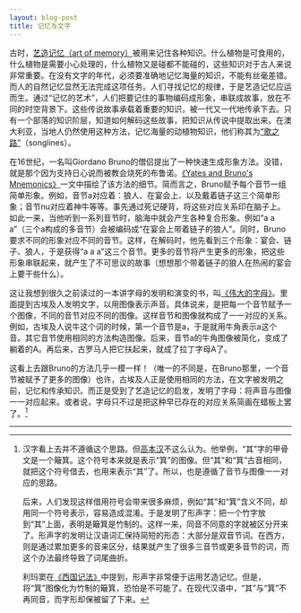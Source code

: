 ```yaml
---
layout: blog-post
title: 记忆与文字
---
```


古时，[艺造记忆（art of memory）](https://book.douban.com/subject/27612602/)被用来记住各种知识。什么植物是可食用的，什么植物是需要小心处理的，什么植物又是碰都不能碰的，这些知识对于古人来说非常重要。在没有文字的年代，必须要准确地记忆海量的知识，不能有丝毫差错。而人的自然记忆显然无法完成这项任务。人们寻找记忆的规律，于是艺造记忆应运而生。通过“记忆的艺术”，人们把要记住的事物编码成形象，串联成故事，放在不同的时空背景下。这些传说故事承载着重要的知识，被一代又一代地传承下去。只有一个部落的知识阶层，知道如何解码这些故事，把知识从传说中提取出来。在澳大利亚，当地人仍然使用这种方法，记忆海量的动植物知识，他们称其为[“歌之路”](https://book.douban.com/subject/35863090/)（songlines）。

在16世纪，一名叫Giordano Bruno的僧侣提出了一种快速生成形象方法。没错，就是那个因为支持日心说而被教会烧死的布鲁诺。[《Yates and Bruno's Mnemonics》](https://warburg.sas.ac.uk/research-projects/archived-research-projects/giordano-bruno/yates-and-brunos-mnemonics)一文中描绘了该方法的细节。简而言之，Bruno赋予每个音节一组简单形象。例如，音节a对应着：狼人、在宴会上、以及戴着链子这三个简单形象；音节nu对应着神牛等等。事先通过死记硬背，将这些对应关系印在脑子上。如此一来，当他听到一系列音节时，脑海中就会产生各种复合形象。例如“a a a”（三个a构成的多音节）会被编码成“在宴会上带着链子的狼人”。同时，Bruno要求不同的形象对应不同的音节。这样，在解码时，他先看到三个形象：宴会、链子、狼人，于是获得“a a a”这三个音节。更多的音节将产生更多的形象，把这些形象串联起来，就产生了不可思议的故事（想想那个带着链子的狼人在热闹的宴会上要干些什么）。

这让我想到很久之前读过的一本讲字母的发明和演变的书，叫[《伟大的字母》](https://book.douban.com/subject/3191838/)。里面提到古埃及人发明文字，以用图像表示声音。具体说来，是把每一个音节赋予一个图像，不同的音节对应不同的图像。这样音节和图像就构成了一一对应的关系。例如，古埃及人说牛这个词的时候，第一个音节是a，于是就用牛角表示a这个音。其它音节使用相同的方法构造图像。后来，音节a的牛角图像被简化，变成了躺着的A。再后来，古罗马人把它扶起来，就成了拉丁字母A了。

这看上去跟Bruno的方法几乎一模一样！（唯一的不同是，在Bruno那里，一个音节被赋予了更多的图像）也许，古埃及人正是使用相同的方法，在文字被发明之前，记忆和传承知识。而正是受到了艺造记忆的启发，发明了字母：将声音与图像一一对应起来。或者说，字母只不过是把这种早已存在的对应关系简画在蜡板上罢了。[^chinese-character]

  [^chinese-character]: 汉字看上去并不遵循这个思路。但[高本汉](https://book.douban.com/subject/4856930/)不这么认为。他举例，“其”字的甲骨文是一个簸箕。这个符号本来就是表示“箕”的图像。但“其”和“箕”古音相同，就把这个符号借去，也用来表示“其”了。所以，也是遵循了音节与图像一一对应的思路。

    后来，人们发现这样借用符号会带来很多麻烦，例如“其”和“箕”含义不同，却用同一个符号表示，容易造成混淆。于是发明了形声字：把一个竹字放到“其”上面，表明是簸箕是竹制的。这样一来，同音不同意的字就被区分开来了。形声字的发明让汉语词汇保持简短的形态：大部分是双音节词。在西方，则是通过累加更多的音来区分，结果就产生了很多三音节或更多音节的词，而这个办法最终导致了词尾曲折。

    利玛窦在[《西国记法》](https://ctext.org/wiki.pl?if=gb&res=3106342)中提到，形声字非常便于运用艺造记忆。但是，将“箕”图像化为竹制的簸箕，恐怕是不可能了。在现代汉语中，“其”与“箕”不再同音，而字形却保被留了下来。

---
